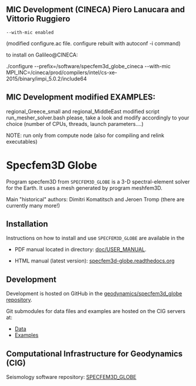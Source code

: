 ## MIC Development (CINECA) Piero Lanucara and Vittorio Ruggiero
	
	--with-mic enabled

(modified configure.ac file. configure rebuilt with autoconf -i command)

to install on Galileo@CINECA:

./configure --prefix=/software/specfem3d_globe_cineca --with-mic MPI_INC=/cineca/prod/compilers/intel/cs-xe-2015/binary/impi_5.0.2/include64

## MIC Development modified EXAMPLES: 

regional_Greece_small and regional_MiddleEast modified script run_mesher_solver.bash
please, take a look and modify accordingly to your choice (number of CPUs, threads, launch parameters....)

NOTE: run only from compute node (also for compiling and relink executables)
 
# Specfem3D Globe

Program specfem3D from `SPECFEM3D_GLOBE` is a 3-D spectral-element solver for the Earth.
It uses a mesh generated by program meshfem3D.

Main "historical" authors: Dimitri Komatitsch and Jeroen Tromp
  (there are currently many more!)

## Installation

Instructions on how to install and use `SPECFEM3D_GLOBE` are available
in the 

- PDF manual located in directory: [doc/USER_MANUAL](doc/USER_MANUAL).

- HTML manual (latest version): [specfem3d-globe.readthedocs.org](http://specfem3d-globe.readthedocs.org/)


## Development

Development is hosted on GitHub in the
[geodynamics/specfem3d_globe repository](https://github.com/geodynamics/specfem3d_globe).

Git submodules for data files and examples are hosted on the CIG servers
at:

  * [Data](http://vcs.geodynamics.org/gitweb/?p=specfem3d_globe_data.git)
  * [Examples](http://vcs.geodynamics.org/gitweb/?p=specfem3d_globe_examples.git)


## Computational Infrastructure for Geodynamics (CIG)

Seismology software repository: [SPECFEM3D_GLOBE](https://geodynamics.org/cig/software/specfem3d_globe/)


